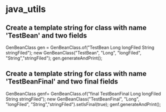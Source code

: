 # java_utils


## Create a template string for class with name 'TestBean' and two fields

GenBeanClass gen = GenBeanClass.of("TestBean Long longFiled String stringFiled");
new GenBeanClass("TestBean", "Long", "longFiled", "String","stringFiled"); 
gen.generateAndPrint();


## Create a template string for class with name 'TestBeanFinal' and two final fields

GenBeanClass genf= GenBeanClass.of("final TestBeanFinal Long longFiled String stringFiled");
new GenBeanClass("TestBeanFinal", "Long", "longFiled", "String","stringFiled").setIsFinal(true);
genf.generateAndPrint();
